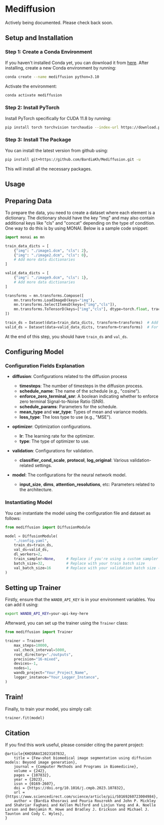 # Mediffusion

Actively being documented. Please check back soon.

## Setup and Installation

### Step 1: Create a Conda Environment

If you haven't installed Conda yet, you can download it from [here](https://docs.anaconda.com/anaconda/install/). After installing, create a new Conda environment by running:

```bash
conda create --name mediffusion python=3.10
```

Activate the environment:

```bash
conda activate mediffusion
```

### Step 2: Install PyTorch

Install PyTorch specifically for CUDA 11.8 by running:

```bash
pip install torch torchvision torchaudio --index-url https://download.pytorch.org/whl/cu118
```

### Step 3: Install The Package

You can install the latest version from github using:

```bash
pip install git+https://github.com/BardiaKh/Mediffusion.git -u
```

This will install all the necessary packages.

## Usage
## Preparing Data

To prepare the data, you need to create a dataset where each element is a dictionary. The dictionary should have the key "img" and may also contain additional keys like "cls" and "concat" depending on the type of condition. One way to do this is by using MONAI. Below is a sample code snippet:

```python
import monai as mn

train_data_dicts = [
    {"img": "./image1.dcm", "cls": 2},
    {"img": "./image2.dcm", "cls": 0},
    # Add more data dictionaries
]

valid_data_dicts = [
    {"img": "./image9.dcm", "cls": 1},
    # Add more data dictionaries
]

transforms = mn.transforms.Compose([
    mn.transforms.LoadImageD(keys="img"),
    mn.transforms.SelectItemsD(keys=["img","cls"]),
    mn.transforms.ToTensorD(keys=["img","cls"], dtype=torch.float, track_meta=False),
])

train_ds = Dataset(data=train_data_dicts, transform=transforms)  # Add your MONAI transforms here if needed
valid_ds = Dataset(data=valid_data_dicts, transform=transforms)  # For demonstration, using the same data for validation
```

At the end of this step, you should have `train_ds` and `val_ds`.

## Configuring Model

### Configuration Fields Explanation

- **diffusion**: Configurations related to the diffusion process
  - **timesteps**: The number of timesteps in the diffusion process.
  - **schedule_name**: The name of the schedule (e.g., "cosine").
  - **enforce_zero_terminal_snr**: A boolean indicating whether to enforce zero terminal Signal-to-Noise Ratio (SNR).
  - **schedule_params**: Parameters for the schedule.
  - **mean_type** and **var_type**: Types of mean and variance models.
  - **loss_type**: The loss type to use (e.g., "MSE").

- **optimizer**: Optimization configurations.
  - **lr**: The learning rate for the optimizer.
  - **type**: The type of optimizer to use.

- **validation**: Configurations for validation.
  - **classifier_cond_scale**, **protocol**, **log_original**: Various validation-related settings.

- **model**: The configurations for the neural network model.
  - **input_size**, **dims**, **attention_resolutions**, etc: Parameters related to the architecture.

### Instantiating Model

You can instantiate the model using the configuration file and dataset as follows:

```python
from mediffusion import DiffusionModule

model = DiffusionModule(
    "./config.yaml",
    train_ds=train_ds,
    val_ds=valid_ds,
    dl_workers=2,
    train_sampler=None,     # Replace if you're using a custom sampler
    batch_size=32,          # Replace with your train batch size
    val_batch_size=16       # Replace with your validation batch size (recommended size is half of batch_size)
)
```

## Setting up Trainer

Firstly, ensure that the `WANDB_API_KEY` is in your environment variables. You can add it using:

```bash
export WANDB_API_KEY=your-api-key-here
```

Afterward, you can set up the trainer using the `Trainer` class:

```python
from mediffusion import Trainer

trainer = Trainer(
    max_steps=10000,
    val_check_interval=5000,
    root_directory="./outputs",
    precision="16-mixed",
    devices=-1,
    nodes=1,
    wandb_project="Your_Project_Name",
    logger_instance="Your_Logger_Instance",
)
```

## Train!

Finally, to train your model, you simply call:

```python
trainer.fit(model)
```

## Citation

If you find this work useful, please consider citing the parent project:

```
@article{KHOSRAVI2023107832,
    title = {Few-shot biomedical image segmentation using diffusion models: Beyond image generation},
    journal = {Computer Methods and Programs in Biomedicine},
    volume = {242},
    pages = {107832},
    year = {2023},
    issn = {0169-2607},
    doi = {https://doi.org/10.1016/j.cmpb.2023.107832},
    url = {https://www.sciencedirect.com/science/article/pii/S0169260723004984},
    author = {Bardia Khosravi and Pouria Rouzrokh and John P. Mickley and Shahriar Faghani and Kellen Mulford and Linjun Yang and A. Noelle Larson and Benjamin M. Howe and Bradley J. Erickson and Michael J. Taunton and Cody C. Wyles},
}
```